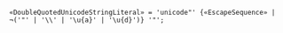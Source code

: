 <!-- This file is generated automatically by infrastructure scripts. Please don't edit by hand. -->

```{ .ebnf .slang-ebnf #DoubleQuotedUnicodeStringLiteral }
«DoubleQuotedUnicodeStringLiteral» = 'unicode"' {«EscapeSequence» | ¬('"' | '\\' | '\u{a}' | '\u{d}')} '"';
```
